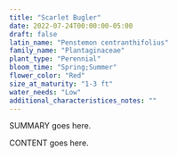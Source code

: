 ```yaml
---
title: "Scarlet Bugler"
date: 2022-07-24T00:00:00-05:00
draft: false
latin_name: "Penstemon centranthifolius"
family_name: "Plantaginaceae"
plant_type: "Perennial"
bloom_time: "Spring;Summer"
flower_color: "Red"
size_at_maturity: "1-3 ft"
water_needs: "Low"
additional_characteristices_notes: ""
---
```


SUMMARY goes here.

<!--more-->

CONTENT goes here.